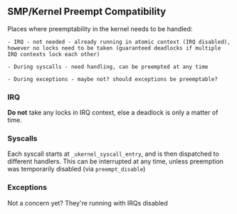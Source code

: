 ## SMP/Kernel Preempt Compatibility

Places where preemptability in the kernel needs to be handled:

    - IRQ - not needed - already running in atomic context (IRQ disabled), 
    however no locks need to be taken (guaranteed deadlocks if multiple 
    IRQ contexts lock each other)

    - During syscalls - need handling, can be preempted at any time 

    - During exceptions - maybe not? should exceptions be preemptable?

### IRQ

**Do not** take any locks in IRQ context, else a deadlock is only a matter of time.


### Syscalls

Each syscall starts at ```_ukernel_syscall_entry```, and is then dispatched to different handlers. This can be interrupted at any time, unless preemption was temporarily disabled (via ```preempt_disable```)


### Exceptions

Not a concern yet? They're running with IRQs disabled









